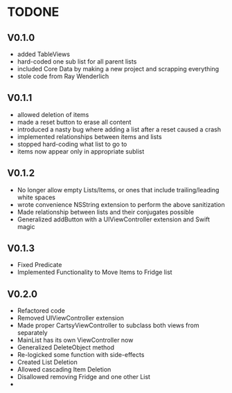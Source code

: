 # TODONE

## V0.1.0

* added TableViews
* hard-coded one sub list for all parent lists
* included Core Data by making a new project and scrapping everything
* stole code from Ray Wenderlich

## V0.1.1

* allowed deletion of items
* made a reset button to erase all content
* introduced a nasty bug where adding a list after a reset caused a crash
* implemented relationships between items and lists
* stopped hard-coding what list to go to
* items now appear only in appropriate sublist

## V0.1.2

* No longer allow empty Lists/Items, or ones that include trailing/leading white spaces
* wrote convenience NSString extension to perform the above sanitization
* Made relationship between lists and their conjugates possible
* Generalized addButton with a UIViewController extension and Swift magic

## V0.1.3

* Fixed Predicate
* Implemented Functionality to Move Items to Fridge list

## V0.2.0

* Refactored code
* Removed UIViewController extension
* Made proper CartsyViewController to subclass both views from separately
* MainList has its own ViewController now
* Generalized DeleteObject method
* Re-logicked some function with side-effects
* Created List Deletion
* Allowed cascading Item Deletion
* Disallowed removing Fridge and one other List
* 

